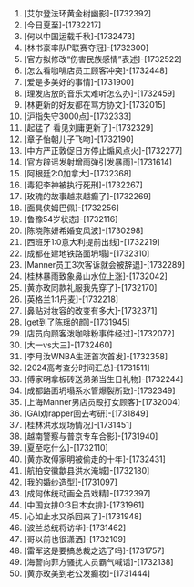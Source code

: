 
1. [艾尔登法环黄金树幽影]-[1732392]
1. [今日夏至]-[1732217]
1. [何以中国运载千秋]-[1732473]
1. [林书豪率队P联赛夺冠]-[1732300]
1. [官方拟修改“伤害民族感情”表述]-[1732522]
1. [怎么看咖啡店员工顾客冲突]-[1732448]
1. [爱是多美好的事情]-[1731900]
1. [理发店放的音乐太难听怎么办]-[1732459]
1. [林更新的好友都在骂方协文]-[1732015]
1. [沪指失守3000点]-[1732333]
1. [起猛了 看见刘庸更新了]-[1732329]
1. [章子怡朝儿子飞吻]-[1732190]
1. [中方严正敦促日方停止煽风点火]-[1732277]
1. [官方辟谣发射增雨弹引发暴雨]-[1731614]
1. [阿根廷2:0加拿大]-[1732368]
1. [毒犯李神被执行死刑]-[1732267]
1. [玫瑰的故事越来越癫了]-[1732269]
1. [面具侠姆巴佩]-[1732256]
1. [鲁豫54岁状态]-[1732116]
1. [陈晓陈妍希婚变风波]-[1730298]
1. [西班牙1:0意大利提前出线]-[1732219]
1. [成都在建地铁路面坍塌]-[1732310]
1. [Manner员工3次客诉就会被辞退]-[1732289]
1. [桂林暴雨致象鼻山水位上涨]-[1732042]
1. [黄亦玫同款礼服我先穿了]-[1732170]
1. [英格兰1:1丹麦]-[1732218]
1. [鼻贴对妆容的改变有多大]-[1732371]
1. [get到了陈瑶的颜]-[1731945]
1. [店员向顾客泼咖啡粉事件经过]-[1732072]
1. [大一vs大三]-[1732460]
1. [李月汝WNBA生涯首次首发]-[1732358]
1. [2024高考查分时间汇总]-[1731511]
1. [傅家明拿板砖送弟弟当生日礼物]-[1732244]
1. [成都路面坍塌系水管爆裂所致]-[1732349]
1. [上海Manner男店员殴打女顾客]-[1732004]
1. [GAI劝rapper回去考研]-[1731849]
1. [桂林洪水现场情况]-[1731451]
1. [越南警察与普京专车合影]-[1731940]
1. [夏至吃什么]-[1732110]
1. [黄亦玫傅家明被偷走的十年]-[1732431]
1. [航拍安徽歙县洪水淹城]-[1732180]
1. [我的婚纱造型]-[1731097]
1. [成何体统动画全员戏精]-[1732397]
1. [中国女排0:3日本女排]-[1731961]
1. [心如止水又杀回来了]-[1731948]
1. [波兰总统将访华]-[1731462]
1. [哥以前也很潇洒]-[1732109]
1. [雷军这是要搞总裁之选了吗]-[1731757]
1. [海警向菲方骚扰人员霸气喊话]-[1732138]
1. [黄亦玫美到老公发癫妆]-[1731444]